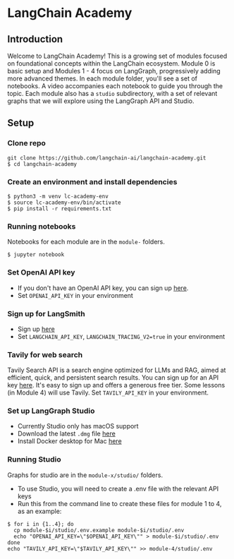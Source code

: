 # LangChain Academy 

## Introduction

Welcome to LangChain Academy! This is a growing set of modules focused on foundational concepts within the LangChain ecosystem. Module 0 is basic setup and Modules 1 - 4 focus on LangGraph, progressively adding more advanced themes. In each module folder, you'll see a set of notebooks. A video accompanies each notebook to guide you through the topic. Each module also has a `studio` subdirectory, with a set of relevant graphs that we will explore using the LangGraph API and Studio.

## Setup

### Clone repo
```
git clone https://github.com/langchain-ai/langchain-academy.git
$ cd langchain-academy
```

### Create an environment and install dependencies  
```
$ python3 -m venv lc-academy-env
$ source lc-academy-env/bin/activate
$ pip install -r requirements.txt
```

### Running notebooks
Notebooks for each module are in the `module-` folders.
```
$ jupyter notebook
```

### Set OpenAI API key
* If you don't have an OpenAI API key, you can sign up [here](https://openai.com/index/openai-api/).
*  Set `OPENAI_API_KEY` in your environment 

### Sign up for LangSmith

* Sign up [here](https://docs.smith.langchain.com/) 
*  Set `LANGCHAIN_API_KEY`, `LANGCHAIN_TRACING_V2=true` in your environment 

### Tavily for web search

Tavily Search API is a search engine optimized for LLMs and RAG, aimed at efficient, quick, and persistent search results. You can sign up for an API key [here](https://tavily.com/). It's easy to sign up and offers a generous free tier. Some lessons (in Module 4) will use Tavily. Set `TAVILY_API_KEY` in your environment.

### Set up LangGraph Studio

* Currently Studio only has macOS support
* Download the latest `.dmg` file [here](https://github.com/langchain-ai/langgraph-studio?tab=readme-ov-file#download)
* Install Docker desktop for Mac [here](https://docs.docker.com/engine/install/)

### Running Studio
Graphs for studio are in the `module-x/studio/` folders.

* To use Studio, you will need to create a .env file with the relevant API keys
* Run this from the command line to create these files for module 1 to 4, as an example:
```
$ for i in {1..4}; do
  cp module-$i/studio/.env.example module-$i/studio/.env
  echo "OPENAI_API_KEY=\"$OPENAI_API_KEY\"" > module-$i/studio/.env
done
echo "TAVILY_API_KEY=\"$TAVILY_API_KEY\"" >> module-4/studio/.env

```